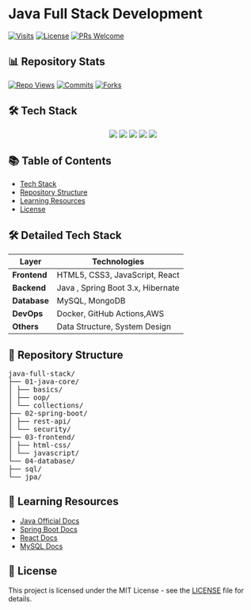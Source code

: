 # Java Full Stack Development

[![Visits](https://komarev.com/ghpvc/?username=rachitsharma300&label=Profile%20Views&color=blue&style=flat)](https://github.com/rachitsharma300)
[![License](https://img.shields.io/badge/License-MIT-blue.svg)](LICENSE)
[![PRs Welcome](https://img.shields.io/badge/PRs-welcome-brightgreen.svg)](https://github.com/rachitsharma300/java-full-stack-learning/pulls)

<!-- Optional Stats -->
## 📊 Repository Stats
[![Repo Views](https://komarev.com/ghpvc/?username=rachitsharma300&label=Repo%20Views&color=blue&style=flat)](https://github.com/rachitsharma300/YOUR_REPO)
[![Commits](https://img.shields.io/github/commit-activity/m/rachitsharma300/rachitsharma300)](https://github.com/rachitsharma300/rachitsharma300/commits)
[![Forks](https://img.shields.io/github/forks/rachitsharma300/rachitsharma300)](https://github.com/rachitsharma300/rachitsharma300/network/members)

## 🛠 Tech Stack
<p align="center">
  <img src="https://img.shields.io/badge/java-%23ED8B00.svg?style=for-the-badge&logo=openjdk&logoColor=white"/>
  <img src="https://img.shields.io/badge/spring-%236DB33F.svg?style=for-the-badge&logo=spring&logoColor=white"/>
  <img src="https://img.shields.io/badge/react-%2320232a.svg?style=for-the-badge&logo=react&logoColor=%2361DAFB"/>
  <img src="https://img.shields.io/badge/mysql-%2300f.svg?style=for-the-badge&logo=mysql&logoColor=white"/>
  <img src="https://img.shields.io/badge/docker-%230db7ed.svg?style=for-the-badge&logo=docker&logoColor=white"/>
</p>

## 📚 Table of Contents
- [Tech Stack](#-tech-stack)
- [Repository Structure](#-repository-structure)
- [Learning Resources](#-learning-resources)
- [License](#-license)

## 🛠️ Detailed Tech Stack
|     Layer    |              Technologies            |
|--------------|--------------------------------------|
| **Frontend** | HTML5, CSS3, JavaScript, React       |
| **Backend**  | Java , Spring Boot 3.x, Hibernate    |
| **Database** | MySQL, MongoDB                       |
| **DevOps**   | Docker, GitHub Actions,AWS           |
| **Others**   | Data Structure, System Design        |

## 📂 Repository Structure
<pre>
java-full-stack/
├── 01-java-core/
│ ├── basics/
│ ├── oop/
│ └── collections/
├── 02-spring-boot/
│ ├── rest-api/
│ └── security/
├── 03-frontend/
│ ├── html-css/
│ └── javascript/
└── 04-database/
├── sql/
└── jpa/
</pre>


## 📖 Learning Resources
- [Java Official Docs](https://docs.oracle.com/en/java/)
- [Spring Boot Docs](https://spring.io/projects/spring-boot)
- [React Docs](https://reactjs.org/docs/getting-started.html)
- [MySQL Docs](https://dev.mysql.com/doc/)

## 📜 License
This project is licensed under the MIT License - see the [LICENSE](LICENSE) file for details.
